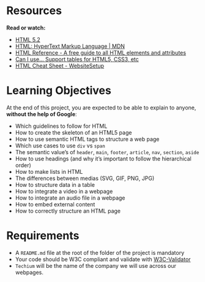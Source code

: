# Resources
**Read or watch:**

* [HTML 5.2](https://html.spec.whatwg.org/multipage/)
* [HTML: HyperText Markup Language | MDN](https://developer.mozilla.org/en-US/docs/Web/HTML)
* [HTML Reference - A free guide to all HTML elements and attributes](https://htmlreference.io)
* [Can I use… Support tables for HTML5, CSS3, etc](https://caniuse.com)
* [HTML Cheat Sheet - WebsiteSetup](https://websitesetup.org/html5-cheat-sheet/)

# Learning Objectives
At the end of this project, you are expected to be able to explain to anyone, **without the help of Google**:

* Which guidelines to follow for HTML
* How to create the skeleton of an HTML5 page
* How to use semantic HTML tags to structure a web page
* Which use cases to use `div` vs `span`
* The semantic value’s of `header`, `main`, `footer`, `article`, `nav`, `section`, `aside`
* How to use headings (and why it’s important to follow the hierarchical order)
* How to make lists in HTML
* The differences between medias (SVG, GIF, PNG, JPG)
* How to structure data in a table
* How to integrate a video in a webpage
* How to integrate an audio file in a webpage
* How to embed external content
* How to correctly structure an HTML page

# Requirements
* A `README.md` file at the root of the folder of the project is mandatory
* Your code should be W3C compliant and validate with [W3C-Validator](https://github.com/alx-tools/W3C-Validator)
* `Techium` will be the name of the company we will use across our webpages.